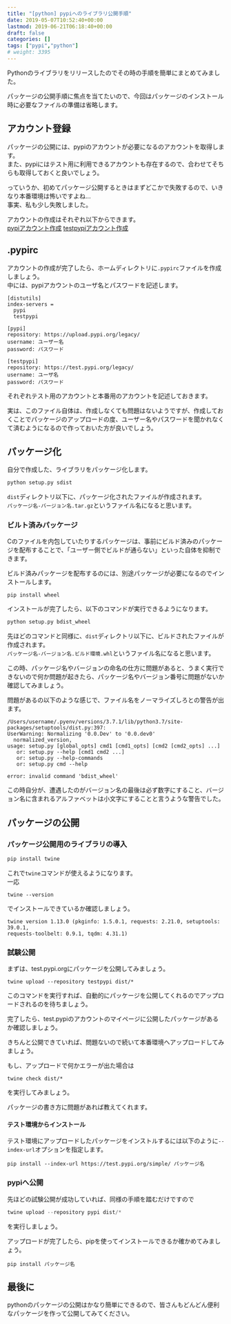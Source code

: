 ```yaml
---
title: "[python] pypiへのライブラリ公開手順"
date: 2019-05-07T10:52:40+00:00
lastmod: 2019-06-21T06:18:40+00:00
draft: false
categories: []
tags: ["pypi","python"]
# weight: 3395
---
```

Pythonのライブラリをリリースしたのでその時の手順を簡単にまとめてみました。  

パッケージの公開手順に焦点を当てたいので、今回はパッケージのインストール時に必要なファイルの準備は省略します。  

## アカウント登録  
パッケージの公開には、pypiのアカウントが必要になるのアカウントを取得します。  
また、pypiにはテスト用に利用できるアカウントも存在するので、合わせてそちらも取得しておくと良いでしょう。  

っていうか、初めてパッケージ公開するときはまずどこかで失敗するので、いきなり本番環境は怖いですよね...  
事実、私も少し失敗しました。  

アカウントの作成はそれぞれ以下からできます。   
[pypiアカウント作成](https://pypi.org/account/register/)
[testpypiアカウント作成](https://test.pypi.org/account/register/)

## .pypirc
アカウントの作成が完了したら、ホームディレクトリに`.pypirc`ファイルを作成しましょう。  
中には、pypiアカウントのユーザ名とパスワードを記述します。  
```
[distutils]
index-servers =
  pypi
  testpypi

[pypi]
repository: https://upload.pypi.org/legacy/
username: ユーザー名
password: パスワード

[testpypi]
repository: https://test.pypi.org/legacy/
username: ユーザ名
password: パスワード
```

それぞれテスト用のアカウントと本番用のアカウントを記述しておきます。  

実は、このファイル自体は、作成しなくても問題はないようですが、作成しておくことでパッケージのアップロードの度、ユーザー名やパスワードを聞かれなくて済むようになるので作っておいた方が良いでしょう。  

## パッケージ化  
自分で作成した、ライブラリをパッケージ化します。  

```py
python setup.py sdist
```

`dist`ディレクトリ以下に、パッケージ化されたファイルが作成されます。  
`パッケージ名-バージョン名.tar.gz`というファイル名になると思います。  

### ビルト済みパッケージ  
Cのファイルを内包していたりするパッケージは、事前にビルド済みのパッケージを配布することで、「ユーザー側でビルドが通らない」といった自体を抑制できます。  

ビルド済みパッケージを配布するのには、別途パッケージが必要になるのでインストールします。  
```
pip install wheel
```

インストールが完了したら、以下のコマンドが実行できるようになります。  

```py
python setup.py bdist_wheel
```

先ほどのコマンドと同様に、`dist`ディレクトリ以下に、ビルドされたファイルが作成されます。  
`パッケージ名-バージョン名.ビルド環境.whl`というファイル名になると思います。  


この時、パッケージ名やバージョンの命名の仕方に問題があると、うまく実行できないので何か問題が起きたら、パッケージ名やバージョン番号に問題がないか確認してみましょう。  

問題があるの以下のような感じで、ファイル名をノーマライズしろとの警告が出ます。  

```
/Users/username/.pyenv/versions/3.7.1/lib/python3.7/site-packages/setuptools/dist.py:397:
UserWarning: Normalizing '0.0.Dev' to '0.0.dev0'
  normalized_version,
usage: setup.py [global_opts] cmd1 [cmd1_opts] [cmd2 [cmd2_opts] ...]
   or: setup.py --help [cmd1 cmd2 ...]
   or: setup.py --help-commands
   or: setup.py cmd --help

error: invalid command 'bdist_wheel'
```

この時自分が、遭遇したのがバージョン名の最後は必ず数字にすること、バージョン名に含まれるアルファベットは小文字にすることと言うような警告でした。  

## パッケージの公開  

### パッケージ公開用のライブラリの導入  

```py
pip install twine
```

これで`twine`コマンドが使えるようになります。  
一応  
```
twine --version
```
でインストールできているか確認しましょう。  
```
twine version 1.13.0 (pkginfo: 1.5.0.1, requests: 2.21.0, setuptools: 39.0.1,
requests-toolbelt: 0.9.1, tqdm: 4.31.1)
```

### 試験公開  
まずは、test.pypi.orgにパッケージを公開してみましょう。  

```
twine upload --repository testpypi dist/*
```

このコマンドを実行すれば、自動的にパッケージを公開してくれるのでアップロードされるのを待ちましょう。  

完了したら、test.pypiのアカウントのマイページに公開したパッケージがあるか確認しましょう。  

きちんと公開できていれば、問題ないので続いて本番環境へアップロードしてみましょう。  

もし、アップロードで何かエラーが出た場合は  

```
twine check dist/*
```

を実行してみましょう。  

パッケージの書き方に問題があれば教えてくれます。  

#### テスト環境からインストール  

テスト環境にアップロードしたパッケージをインストルするには以下のように`--index-url`オプションを指定します。  

```
pip install --index-url https://test.pypi.org/simple/ パッケージ名
```


### pypiへ公開  
先ほどの試験公開が成功していれば、同様の手順を踏むだけですので
```py
twine upload --repository pypi dist/*
```
を実行しましょう。  


アップロードが完了したら、pipを使ってインストールできるか確かめてみましょう。  
```
pip install パッケージ名
```

## 最後に  
pythonのパッケージの公開はかなり簡単にできるので、皆さんもどんどん便利なパッケージを作って公開してみてください。
